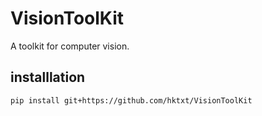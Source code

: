 # VisionToolKit
A toolkit for computer vision.

## installlation
`pip install git+https://github.com/hktxt/VisionToolKit`
